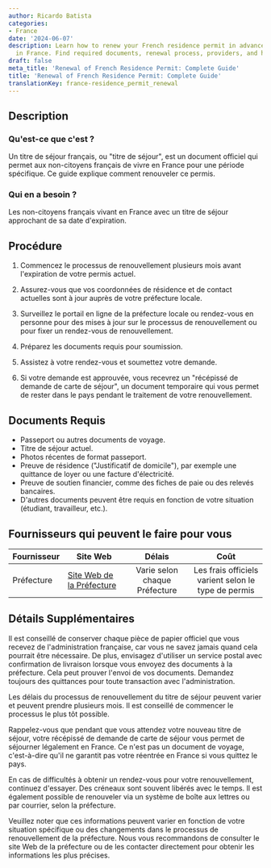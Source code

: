 ```yaml
---
author: Ricardo Batista
categories:
- France
date: '2024-06-07'
description: Learn how to renew your French residence permit in advance to stay legally
  in France. Find required documents, renewal process, providers, and helpful tips.
draft: false
meta_title: 'Renewal of French Residence Permit: Complete Guide'
title: 'Renewal of French Residence Permit: Complete Guide'
translationKey: france-residence_permit_renewal
---
```



## Description

### Qu'est-ce que c'est ?
Un titre de séjour français, ou "titre de séjour", est un document officiel qui permet aux non-citoyens français de vivre en France pour une période spécifique. Ce guide explique comment renouveler ce permis.

### Qui en a besoin ?
Les non-citoyens français vivant en France avec un titre de séjour approchant de sa date d'expiration.

## Procédure

1. Commencez le processus de renouvellement plusieurs mois avant l'expiration de votre permis actuel.

2. Assurez-vous que vos coordonnées de résidence et de contact actuelles sont à jour auprès de votre préfecture locale.

3. Surveillez le portail en ligne de la préfecture locale ou rendez-vous en personne pour des mises à jour sur le processus de renouvellement ou pour fixer un rendez-vous de renouvellement.

4. Préparez les documents requis pour soumission.

5. Assistez à votre rendez-vous et soumettez votre demande.

6. Si votre demande est approuvée, vous recevrez un "récépissé de demande de carte de séjour", un document temporaire qui vous permet de rester dans le pays pendant le traitement de votre renouvellement.

## Documents Requis

- Passeport ou autres documents de voyage.
- Titre de séjour actuel.
- Photos récentes de format passeport.
- Preuve de résidence ("Justificatif de domicile"), par exemple une quittance de loyer ou une facture d'électricité.
- Preuve de soutien financier, comme des fiches de paie ou des relevés bancaires.
- D'autres documents peuvent être requis en fonction de votre situation (étudiant, travailleur, etc.).

## Fournisseurs qui peuvent le faire pour vous

| Fournisseur     |     Site Web     |     Délais    |       Coût      |
| ---------------  | --------------- |  :-------------: | :-------------: |
| Préfecture      | [Site Web de la Préfecture](http://www.préfecture.fr/) |   Varie selon chaque Préfecture   |   Les frais officiels varient selon le type de permis   |

## Détails Supplémentaires
Il est conseillé de conserver chaque pièce de papier officiel que vous recevez de l'administration française, car vous ne savez jamais quand cela pourrait être nécessaire. De plus, envisagez d'utiliser un service postal avec confirmation de livraison lorsque vous envoyez des documents à la préfecture. Cela peut prouver l'envoi de vos documents. Demandez toujours des quittances pour toute transaction avec l'administration.

Les délais du processus de renouvellement du titre de séjour peuvent varier et peuvent prendre plusieurs mois. Il est conseillé de commencer le processus le plus tôt possible.

Rappelez-vous que pendant que vous attendez votre nouveau titre de séjour, votre récépissé de demande de carte de séjour vous permet de séjourner légalement en France. Ce n'est pas un document de voyage, c'est-à-dire qu'il ne garantit pas votre réentrée en France si vous quittez le pays.

En cas de difficultés à obtenir un rendez-vous pour votre renouvellement, continuez d'essayer. Des créneaux sont souvent libérés avec le temps. Il est également possible de renouveler via un système de boîte aux lettres ou par courrier, selon la préfecture.

Veuillez noter que ces informations peuvent varier en fonction de votre situation spécifique ou des changements dans le processus de renouvellement de la préfecture. Nous vous recommandons de consulter le site Web de la préfecture ou de les contacter directement pour obtenir les informations les plus précises.